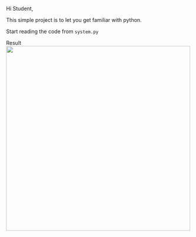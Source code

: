 

Hi Student,

This simple project is to let you get familiar with python.

Start reading the code from `system.py`

Result
<img src="" width="500">